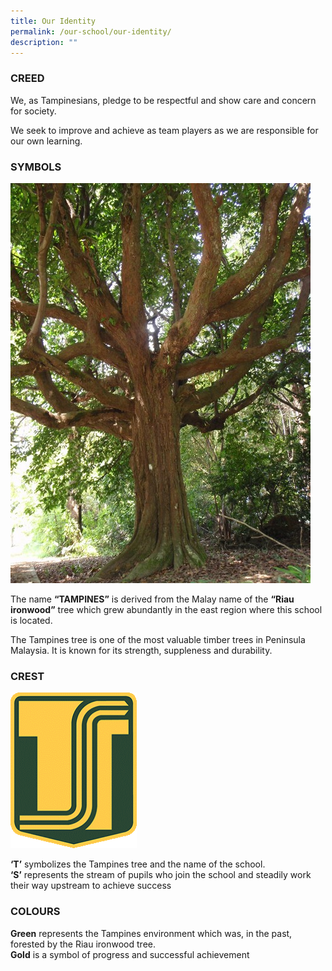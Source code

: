 ```yaml
---
title: Our Identity
permalink: /our-school/our-identity/
description: ""
---
```

### CREED

We, as Tampinesians, pledge to be respectful and show care and concern for society.

We seek to improve and achieve as team players as we are responsible for our own learning.

### SYMBOLS

![](/images/Tempinis%20tree.jpg)
		 
The name **“TAMPINES”** is derived from the Malay name of the **“Riau ironwood”** tree which grew abundantly in the east region where this school is located.  

The Tampines tree is one of the most valuable timber trees in Peninsula Malaysia. It is known for its strength, suppleness and durability.

### CREST

<img src="/images/tpss.png" 
     style="width:40%">

**‘T’** symbolizes the Tampines tree and the name of the school. <br>
**‘S’** represents the stream of pupils who join the school and steadily work their way upstream to achieve success

### COLOURS


**Green** represents the Tampines environment which was, in the past, forested by the Riau ironwood tree. <br>
**Gold** is a symbol of progress and successful achievement